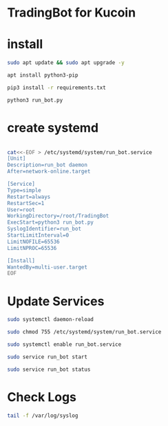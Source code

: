# TradingBot for Kucoin

# install

```bash
sudo apt update && sudo apt upgrade -y

apt install python3-pip

pip3 install -r requirements.txt

python3 run_bot.py
```

# create systemd
 ```bash 

cat<<-EOF > /etc/systemd/system/run_bot.service
[Unit]
Description=run_bot daemon
After=network-online.target

[Service]
Type=simple
Restart=always
RestartSec=1
User=root
WorkingDirectory=/root/TradingBot
ExecStart=python3 run_bot.py
SyslogIdentifier=run_bot
StartLimitInterval=0
LimitNOFILE=65536
LimitNPROC=65536

[Install]
WantedBy=multi-user.target
EOF
```

# Update Services
```bash
sudo systemctl daemon-reload

sudo chmod 755 /etc/systemd/system/run_bot.service

sudo systemctl enable run_bot.service

sudo service run_bot start 

sudo service run_bot status
```

# Check Logs
```bash
tail -f /var/log/syslog
```